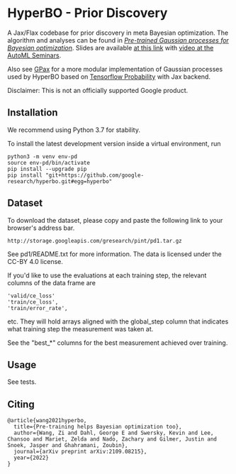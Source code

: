 # HyperBO - Prior Discovery
A Jax/Flax codebase for prior discovery in meta Bayesian optimization.
The algorithm and analyses can be found in *[Pre-trained Gaussian processes for Bayesian optimization](https://arxiv.org/pdf/2109.08215.pdf)*. Slides are available [at this link](https://ziw.mit.edu/pub/hyperbo_slides.pdf) with [video at the AutoML Seminars](https://www.youtube.com/watch?v=cH4-hHXvO5c). 

Also see [GPax](https://github.com/google-research/gpax) for a more modular implementation of Gaussian processes used by HyperBO based on [Tensorflow Probability](https://www.tensorflow.org/probability) with Jax backend.

Disclaimer: This is not an officially supported Google product.

## Installation
We recommend using Python 3.7 for stability.

To install the latest development version inside a virtual environment, run
```
python3 -m venv env-pd
source env-pd/bin/activate
pip install --upgrade pip
pip install "git+https://github.com/google-research/hyperbo.git#egg=hyperbo"
```

## Dataset
To download the dataset, please copy and paste the following link to your browser's address bar.
```
http://storage.googleapis.com/gresearch/pint/pd1.tar.gz
```
See pd1/README.txt for more information. The data is licensed under the CC-BY 4.0 license.

If you'd like to use the evaluations at each training step, the relevant columns of the data frame are
```
'valid/ce_loss'
'train/ce_loss',
'train/error_rate',
```
etc. They will hold arrays aligned with the global_step column that indicates what training step the measurement was taken at.

See the "best_\*" columns for the best measurement achieved over training.


## Usage
See tests.

## Citing
```
@article{wang2021hyperbo,
  title={Pre-training helps Bayesian optimization too},
  author={Wang, Zi and Dahl, George E and Swersky, Kevin and Lee, Chansoo and Mariet, Zelda and Nado, Zachary and Gilmer, Justin and Snoek, Jasper and Ghahramani, Zoubin},
  journal={arXiv preprint arXiv:2109.08215},
  year={2022}
}
```
